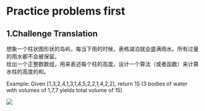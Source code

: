 # Practice problems first
## 1.Challenge Translation
想象一个柱状图形状的岛屿，每当下雨的时候，表格湖泊就会盛满雨水。所有过量的雨水都不会被保留。  
给出一个正整数数组，用来表述每个柱的高度。设计一个算法（或者函数）来计算水柱的高度的和。  
  
Example: Given [1,3,2,4,1,3,1,4,5,2,2,1,4,2,2], return 15 (3 bodies of water with volumes of 1,7,7 yields total volume of 15)

![](https://techdevguide.withgoogle.com/static/images/resources/r-in-25-volume-of-water-1.jpg)